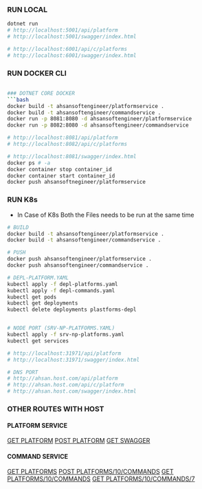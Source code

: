 ### RUN LOCAL
```bash
dotnet run
# http://localhost:5001/api/platform
# http://localhost:5001/swagger/index.html

# http://localhost:6001/api/c/platforms
# http://localhost:6001/swagger/index.html
```

### RUN DOCKER CLI
```bash

### DOTNET CORE DOCKER
```bash
docker build -t ahsansoftengineer/platformservice .
docker build -t ahsansoftengineer/commandservice .
docker run -p 8081:8080 -d ahsansoftengineer/platformservice
docker run -p 8082:8080 -d ahsansoftengineer/commandservice

# http://localhost:8081/api/platform
# http://localhost:8082/api/c/platforms

# http://localhost:8081/swagger/index.html
docker ps # -a 
docker container stop container_id
docker container start container_id
docker push ahsansoftnegineer/platformservice
```
### RUN K8s
- In Case of K8s Both the Files needs to be run at the same time
```bash
# BUILD
docker build -t ahsansoftengineer/platformservice .
docker build -t ahsansoftengineer/commandservice .

# PUSH
docker push ahsansoftengineer/platformservice .
docker push ahsansoftengineer/commandservice .

# DEPL-PLATFORM.YAML
kubectl apply -f depl-platforms.yaml
kubectl apply -f depl-commands.yaml
kubectl get pods
kubectl get deployments
kubectl delete deployments plastforms-depl


# NODE PORT (SRV-NP-PLATFORMS.YAML)
kubectl apply -f srv-np-platforms.yaml
kubectl get services

# http://localhost:31971/api/platform
# http://localhost:31971/swagger/index.html

# DNS PORT
# http://ahsan.host.com/api/platform
# http://ahsan.host.com/api/c/platform
# http://ahsan.host.com/swagger/index.html
```

### OTHER ROUTES WITH HOST
#### PLATFORM SERVICE
[GET PLATFORM](http://ahsan.host.com/api/platform)
[POST PLATFORM](http://ahsan.host.com/api/platform)
[GET SWAGGER](http://ahsan.host.com/swagger/index.html)

#### COMMAND SERVICE
[GET PLATFORMS](http://ahsan.host.com/api/c/platforms)
[POST PLATFORMS/10/COMMANDS](https://ahsan.host.com/api/c/platforms/10/commands?howTo="asdf"&commandLine="CommandLine")
[GET PLATFORMS/10/COMMANDS](https://ahsan.host.com/api/c/platforms/10/commands)
[GET PLATFORMS/10/COMMANDS/7](https://ahsan.host.com/api/c/platforms/10/commands/7)
